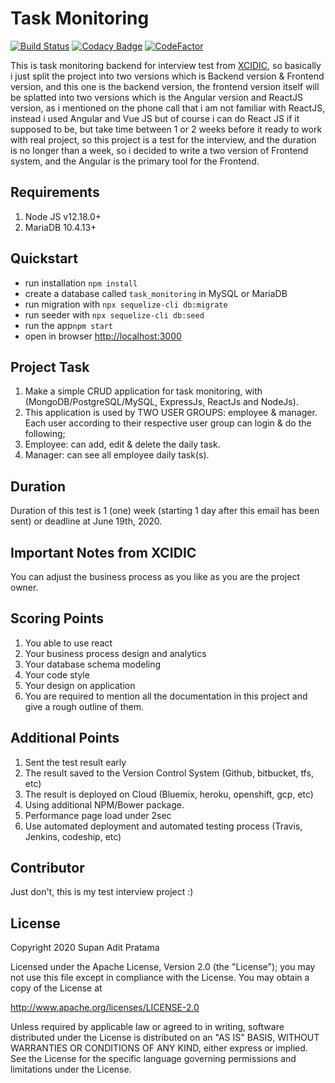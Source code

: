# Task Monitoring

[![Build Status](https://travis-ci.com/supanadit/xcidic-task-monitoring-backend.svg?branch=master)](https://travis-ci.com/supanadit/xcidic-task-monitoring-backend)
[![Codacy Badge](https://app.codacy.com/project/badge/Grade/63871f6b7ba24a81b787b81fd236c8e8)](https://www.codacy.com/manual/supanadit/xcidic-task-monitoring-backend?utm_source=github.com&amp;utm_medium=referral&amp;utm_content=supanadit/xcidic-task-monitoring-backend&amp;utm_campaign=Badge_Grade)
[![CodeFactor](https://www.codefactor.io/repository/github/supanadit/xcidic-task-monitoring-backend/badge)](https://www.codefactor.io/repository/github/supanadit/xcidic-task-monitoring-backend)

This is task monitoring backend for interview test from [XCIDIC](https://www.xcidic.com/), so basically i just split the project into two versions which is Backend version & Frontend version,
and this one is the backend version, the frontend version itself will be splatted into two versions which is the Angular version and ReactJS version, as i mentioned on the phone call that i am not familiar with ReactJS, instead i used Angular and Vue JS
but of course i can do React JS if it supposed to be, but take time between 1 or 2 weeks before it ready to work with real project, so this project is a test for the interview, and the duration is no longer than a week, so i decided to write a two version of Frontend system,
and the Angular is the primary tool for the Frontend.

## Requirements
1. Node JS v12.18.0+
2. MariaDB 10.4.13+

## Quickstart
- run installation `npm install`
- create a database called `task_monitoring` in MySQL or MariaDB
- run migration with `npx sequelize-cli db:migrate`
- run seeder with `npx sequelize-cli db:seed`
- run the app`npm start`
- open in browser [http://localhost:3000](http://localhost:3000)

## Project Task
1. Make a simple CRUD application for task monitoring, with (MongoDB/PostgreSQL/MySQL, ExpressJs, ReactJs and NodeJs).
2. This application is used by TWO USER GROUPS: employee & manager.  Each user according to their respective user group can login & do the following;
3. Employee: can add, edit & delete the daily task.
4. Manager: can see all employee daily task(s).

## Duration
Duration of this test is 1 (one) week (starting 1 day after this email has been sent) or deadline at June 19th, 2020.

## Important Notes from XCIDIC
You can adjust the business process as you like as you are the project owner.

## Scoring Points
1. You able to use react
2. Your business process design and analytics
3. Your database schema modeling
4. Your code style
5. Your design on application
6. You are required to mention all the documentation in this project and give a rough outline of them.

## Additional Points
1. Sent the test result early
2. The result saved to the Version Control System (Github, bitbucket, tfs, etc)
3. The result is deployed on Cloud  (Bluemix, heroku, openshift, gcp, etc)
4. Using additional NPM/Bower package.
5. Performance page load under 2sec
6. Use automated deployment and automated testing process (Travis, Jenkins, codeship, etc)

## Contributor
Just don't, this is my test interview project :)

## License
Copyright 2020 Supan Adit Pratama

Licensed under the Apache License, Version 2.0 (the "License"); you may not use this file except in compliance with the License. You may obtain a copy of the License at

http://www.apache.org/licenses/LICENSE-2.0

Unless required by applicable law or agreed to in writing, software distributed under the License is distributed on an "AS IS" BASIS, WITHOUT WARRANTIES OR CONDITIONS OF ANY KIND, either express or implied. See the License for the specific language governing permissions and limitations under the License.